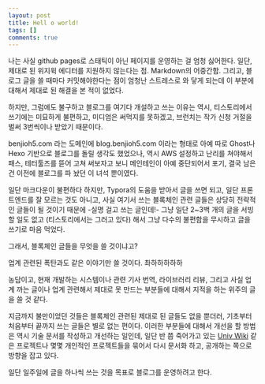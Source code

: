 ```yaml
---
layout: post
title: Hell o world!
tags: []
comments: true
---
```


나는 사실 github pages로 스태틱이 아닌 페이지를 운영하는 걸 엄청 싫어한다. 일단, 제대로 된 위지윅 에디터를 지원하지 않는다는 점. Markdown의 어중간함. 그리고, 블로그 글을 쓸 때마다 커밋해야한다는 점이 엄청난 스트레스로 와 닿게 되는데 이 부분에 대해서 제대로 된 해결을 본 적이 없었다.

하지만, 그럼에도 불구하고 블로그를 여기다 개설하고 쓰는 이유는 역시, 티스토리에서 쓰기에는 미묘하게 불편하고, 미디엄은 써먹지를 못하겠고, 브런치는 작가 신청 거절을 벌써 3번씩이나 받았기 때문이다.

benjioh5.com 라는 도메인에 blog.benjioh5.com 이라는 형태로 아예 따로 Ghost나 Hexo 기반으로 블로그를 돌릴 생각도 했었으나, 역시 AWS 설정하고 난리를 쳐야해서 패스, 테터툴즈를 뜯어 고쳐 써보자고 보니 메인테인이 아예 중단되어서 포기, 결국 남은 건 이전에 블로그를 파 놨던 이 녀석 뿐이였다.

일단 마크다운이 불편하다 하지만, Typora의 도움을 받아서 글을 쓰면 되고, 일단 프론트엔드를 잘 모르는 것도 아니고, 사실 여기서 쓰는 블록체인 관련 글들은 상당히 전략적인 글들이 될 것이기 때문에 -실명 걸고 쓰는 글인데!- 그냥 일단 2~3백 개의 글을 서빙 할 일도 없고 (티스토리에서는 그러고 있다) 해서 그냥 다수의 불편함을 무시하고 글을 쓰기로 마음 먹었다.

그래서, 블록체인 글들을 무엇을 쓸 것이냐고?

업계 관련된 폭탄과도 같은 이야기만 쓸 것이다. 촤하하하하하

농담이고, 현재 개발하는 시스템이나 관련 기사 번역, 라이브러리 리뷰, 그리고 사실 업계 까는 글이나 업계 관련해서 제대로 못 만드는 부분들에 대해서 지적을 하는 위주의 글을 쓸 것 같다.

지금까지 불만이었던 것들은 블록체인 관련된 제대로 된 글들도 없을 뿐더러, 기초부터 처음부터 끝까지 쓰는 글들은 별로 없는 편이다. 이러한 부분들에 대해서 개선을 할 방법은 역시 기술 문서를 작성하고 개선하는 일인데, 일단 반 쯤 죽어가고 있는 [Univ Wiki](https://github.com/benjioh5/CS-Univ-Wiki) 같은 프로젝트나 몇몇 개인적인 프로젝트들을 묶어서 다시 문서화 하고, 공개하는 쪽으로 방향을 잡고 있다.

일단 일주일에 글을 하나씩 쓰는 것을 목표로 블로그를 운영하려고 한다.